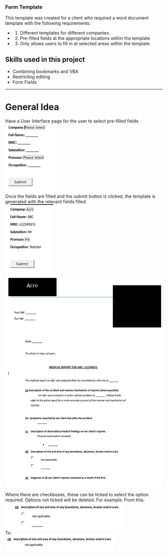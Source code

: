 ### Form Template

This template was created for a client who required a word document template with the following requirements:

- 1. Different templates for different companies
- 2. Pre-filled fields at the appropriate locations within the template
- 3. Only allows users to fill in at selected areas within the template

## Skills used in this project

- Combining bookmarks and VBA
- Restricting editing
- Form Fields

---

# General Idea

Have a User Interface page for the user to select pre-filled fields
<br>
![alt text](image.png)
<br>
Once the fields are filled and the submit button is clicked, the template is generated with the relevant fields filled.
<br>
![alt text](image-2.png)
<br>
![alt text](image-1.png)
<br>

Where there are checkboxes, these can be ticked to select the option required. Options not ticked will be deleted.
For example:
From this:
<br>
![alt text](image-3.png)
<br>
To:
<br>
![alt text](image-4.png)
